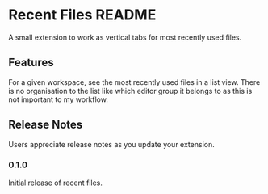 # Recent Files README

A small extension to work as vertical tabs for most recently used files.

## Features

For a given workspace, see the most recently used files in a list view. There is no organisation to the list like which 
editor group it belongs to as this is not important to my workflow.


## Release Notes

Users appreciate release notes as you update your extension.

### 0.1.0

Initial release of recent files.